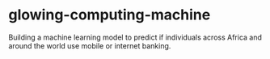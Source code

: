 # glowing-computing-machine
Building a machine learning model to predict if individuals across Africa and around the world use mobile or internet banking.
